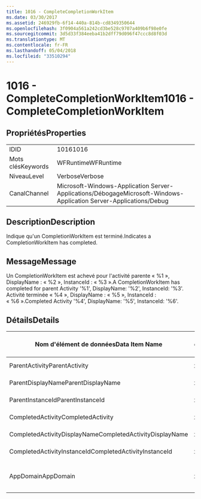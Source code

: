 ```yaml
---
title: 1016 - CompleteCompletionWorkItem
ms.date: 03/30/2017
ms.assetid: 246929fb-6f14-440a-814b-cd8349350644
ms.openlocfilehash: 3f0904a561a242cd3be528c9707a409b6f98e0fe
ms.sourcegitcommit: 3d5d33f384eeba41b2dff79d096f47ccc8d8f03d
ms.translationtype: MT
ms.contentlocale: fr-FR
ms.lasthandoff: 05/04/2018
ms.locfileid: "33510294"
---
```

# <a name="1016---completecompletionworkitem"></a><span data-ttu-id="48473-102">1016 - CompleteCompletionWorkItem</span><span class="sxs-lookup"><span data-stu-id="48473-102">1016 - CompleteCompletionWorkItem</span></span>
## <a name="properties"></a><span data-ttu-id="48473-103">Propriétés</span><span class="sxs-lookup"><span data-stu-id="48473-103">Properties</span></span>  
  
|||  
|-|-|  
|<span data-ttu-id="48473-104">ID</span><span class="sxs-lookup"><span data-stu-id="48473-104">ID</span></span>|<span data-ttu-id="48473-105">1016</span><span class="sxs-lookup"><span data-stu-id="48473-105">1016</span></span>|  
|<span data-ttu-id="48473-106">Mots clés</span><span class="sxs-lookup"><span data-stu-id="48473-106">Keywords</span></span>|<span data-ttu-id="48473-107">WFRuntime</span><span class="sxs-lookup"><span data-stu-id="48473-107">WFRuntime</span></span>|  
|<span data-ttu-id="48473-108">Niveau</span><span class="sxs-lookup"><span data-stu-id="48473-108">Level</span></span>|<span data-ttu-id="48473-109">Verbose</span><span class="sxs-lookup"><span data-stu-id="48473-109">Verbose</span></span>|  
|<span data-ttu-id="48473-110">Canal</span><span class="sxs-lookup"><span data-stu-id="48473-110">Channel</span></span>|<span data-ttu-id="48473-111">Microsoft-Windows-Application Server-Applications/Débogage</span><span class="sxs-lookup"><span data-stu-id="48473-111">Microsoft-Windows-Application Server-Applications/Debug</span></span>|  
  
## <a name="description"></a><span data-ttu-id="48473-112">Description</span><span class="sxs-lookup"><span data-stu-id="48473-112">Description</span></span>  
 <span data-ttu-id="48473-113">Indique qu'un CompletionWorkItem est terminé.</span><span class="sxs-lookup"><span data-stu-id="48473-113">Indicates a CompletionWorkItem has completed.</span></span>  
  
## <a name="message"></a><span data-ttu-id="48473-114">Message</span><span class="sxs-lookup"><span data-stu-id="48473-114">Message</span></span>  
 <span data-ttu-id="48473-115">Un CompletionWorkItem est achevé pour l'activité parente « %1 », DisplayName : « %2 », InstanceId : « %3 ».</span><span class="sxs-lookup"><span data-stu-id="48473-115">A CompletionWorkItem has completed for parent Activity '%1', DisplayName: '%2', InstanceId: '%3'.</span></span> <span data-ttu-id="48473-116">Activité terminée « %4 », DisplayName : « %5 », InstanceId : « %6 ».</span><span class="sxs-lookup"><span data-stu-id="48473-116">Completed Activity '%4', DisplayName: '%5', InstanceId: '%6'.</span></span>  
  
## <a name="details"></a><span data-ttu-id="48473-117">Détails</span><span class="sxs-lookup"><span data-stu-id="48473-117">Details</span></span>  
  
|<span data-ttu-id="48473-118">Nom d'élément de données</span><span class="sxs-lookup"><span data-stu-id="48473-118">Data Item Name</span></span>|<span data-ttu-id="48473-119">Type d'élément de données</span><span class="sxs-lookup"><span data-stu-id="48473-119">Data Item Type</span></span>|<span data-ttu-id="48473-120">Description</span><span class="sxs-lookup"><span data-stu-id="48473-120">Description</span></span>|  
|--------------------|--------------------|-----------------|  
|<span data-ttu-id="48473-121">ParentActivity</span><span class="sxs-lookup"><span data-stu-id="48473-121">ParentActivity</span></span>|<span data-ttu-id="48473-122">xs:string</span><span class="sxs-lookup"><span data-stu-id="48473-122">xs:string</span></span>|<span data-ttu-id="48473-123">Nom de type de l'activité parente.</span><span class="sxs-lookup"><span data-stu-id="48473-123">The type name of the parent activity.</span></span>|  
|<span data-ttu-id="48473-124">ParentDisplayName</span><span class="sxs-lookup"><span data-stu-id="48473-124">ParentDisplayName</span></span>|<span data-ttu-id="48473-125">xs:string</span><span class="sxs-lookup"><span data-stu-id="48473-125">xs:string</span></span>|<span data-ttu-id="48473-126">Nom complet de l'activité parente.</span><span class="sxs-lookup"><span data-stu-id="48473-126">The display name of the parent activity.</span></span>|  
|<span data-ttu-id="48473-127">ParentInstanceId</span><span class="sxs-lookup"><span data-stu-id="48473-127">ParentInstanceId</span></span>|<span data-ttu-id="48473-128">xs:string</span><span class="sxs-lookup"><span data-stu-id="48473-128">xs:string</span></span>|<span data-ttu-id="48473-129">ID d'instance de l'activité parente.</span><span class="sxs-lookup"><span data-stu-id="48473-129">The instance id of the parent activity.</span></span>|  
|<span data-ttu-id="48473-130">CompletedActivity</span><span class="sxs-lookup"><span data-stu-id="48473-130">CompletedActivity</span></span>|<span data-ttu-id="48473-131">xs:string</span><span class="sxs-lookup"><span data-stu-id="48473-131">xs:string</span></span>|<span data-ttu-id="48473-132">Nom de type de l'activité achevée.</span><span class="sxs-lookup"><span data-stu-id="48473-132">The type name of the completed activity.</span></span>|  
|<span data-ttu-id="48473-133">CompletedActivityDisplayName</span><span class="sxs-lookup"><span data-stu-id="48473-133">CompletedActivityDisplayName</span></span>|<span data-ttu-id="48473-134">xs:string</span><span class="sxs-lookup"><span data-stu-id="48473-134">xs:string</span></span>|<span data-ttu-id="48473-135">Nom complet de l'activité achevée.</span><span class="sxs-lookup"><span data-stu-id="48473-135">The display name of the completed activity.</span></span>|  
|<span data-ttu-id="48473-136">CompletedActivityInstanceId</span><span class="sxs-lookup"><span data-stu-id="48473-136">CompletedActivityInstanceId</span></span>|<span data-ttu-id="48473-137">xs:string</span><span class="sxs-lookup"><span data-stu-id="48473-137">xs:string</span></span>|<span data-ttu-id="48473-138">ID d'instance de l'activité achevée.</span><span class="sxs-lookup"><span data-stu-id="48473-138">The instance id of the completed activity.</span></span>|  
|<span data-ttu-id="48473-139">AppDomain</span><span class="sxs-lookup"><span data-stu-id="48473-139">AppDomain</span></span>|<span data-ttu-id="48473-140">xs:string</span><span class="sxs-lookup"><span data-stu-id="48473-140">xs:string</span></span>|<span data-ttu-id="48473-141">Chaîne retournée par AppDomain.CurrentDomain.FriendlyName.</span><span class="sxs-lookup"><span data-stu-id="48473-141">The string returned by AppDomain.CurrentDomain.FriendlyName.</span></span>|
